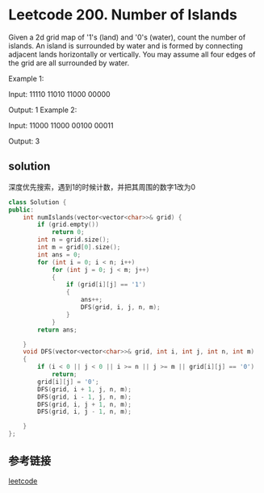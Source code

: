 # Leetcode 200. Number of Islands

Given a 2d grid map of '1's (land) and '0's (water), count the number of islands. An island is surrounded by water and is formed by connecting adjacent lands horizontally or vertically. You may assume all four edges of the grid are all surrounded by water.

Example 1:

Input:
11110
11010
11000
00000

Output: 1
Example 2:

Input:
11000
11000
00100
00011

Output: 3

## solution

深度优先搜索，遇到1的时候计数，并把其周围的数字1改为0

```c++
class Solution {
public:
	int numIslands(vector<vector<char>>& grid) {
		if (grid.empty())
			return 0;
		int n = grid.size();
		int m = grid[0].size();
		int ans = 0;
		for (int i = 0; i < n; i++)
			for (int j = 0; j < m; j++)
			{
				if (grid[i][j] == '1')
				{
					ans++;
					DFS(grid, i, j, n, m);
				}
			}
		return ans;

	}
	void DFS(vector<vector<char>>& grid, int i, int j, int n, int m)
	{
		if (i < 0 || j < 0 || i >= n || j >= m || grid[i][j] == '0')
			return;
		grid[i][j] = '0';
		DFS(grid, i + 1, j, n, m);
		DFS(grid, i - 1, j, n, m);
		DFS(grid, i, j + 1, n, m);
		DFS(grid, i, j - 1, n, m);

	}
};
```

## 参考链接

[leetcode](https://leetcode.com/problems/number-of-islands/)

